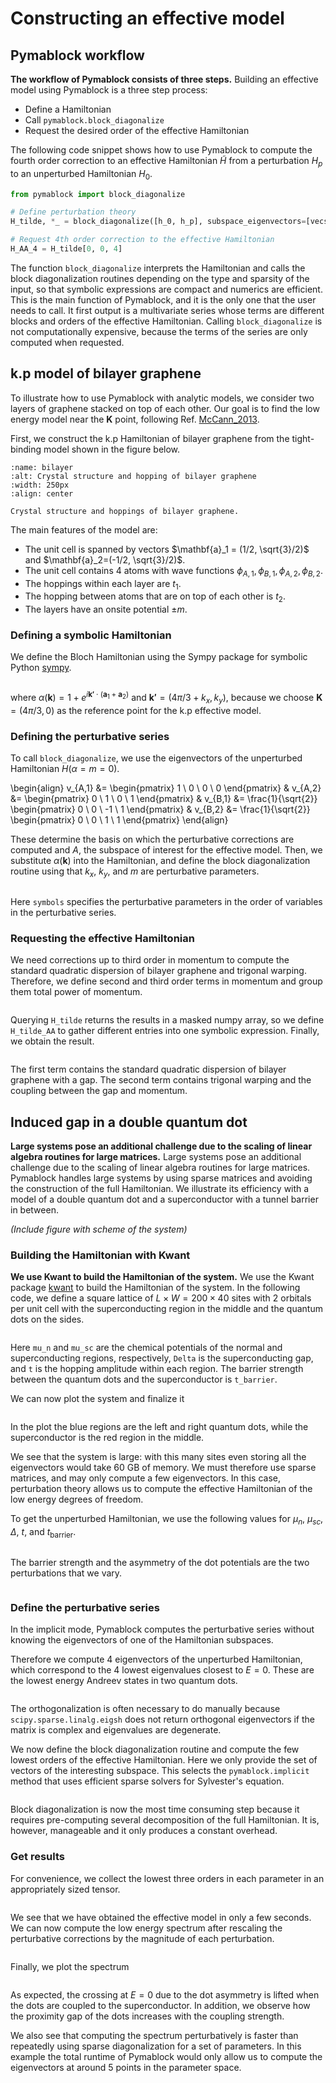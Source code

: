 # Constructing an effective model

## Pymablock workflow

**The workflow of Pymablock consists of three steps.**
Building an effective model using Pymablock is a three step process:

* Define a Hamiltonian
* Call `pymablock.block_diagonalize`
* Request the desired order of the effective Hamiltonian


The following code snippet shows how to use Pymablock to compute the fourth
order correction to an effective Hamiltonian $\tilde{H}$ from a perturbation
$H_p$ to an unperturbed Hamiltonian $H_0$.

```python
from pymablock import block_diagonalize

# Define perturbation theory
H_tilde, *_ = block_diagonalize([h_0, h_p], subspace_eigenvectors=[vecs_A, vecs_B])

# Request 4th order correction to the effective Hamiltonian
H_AA_4 = H_tilde[0, 0, 4]
```

<!-- **Depending on the input Hamiltonian, Pymablock uses specific routines to find
the effective model, so that symbolic expressions are compact and numerics are
efficient.** -->
The function `block_diagonalize` interprets the Hamiltonian and calls the block
diagonalization routines depending on the type and sparsity of the input, so
that symbolic expressions are compact and numerics are efficient.
This is the main function of Pymablock, and it is the only one that the user
needs to call.
It first output is a multivariate series whose terms are different blocks and
orders of the effective Hamiltonian.
Calling `block_diagonalize` is not computationally expensive, because the
terms of the series are only computed when requested.

## k.p model of bilayer graphene

<!-- **We use bilayer graphene to illustrate how to use Pymablock with analytic models.** -->
To illustrate how to use Pymablock with analytic models, we consider two layers
of graphene stacked on top of each other.
Our goal is to find the low energy model near the $\mathbf{K}$ point, following Ref.
[McCann_2013](doi:10.1088/0034-4885/76/5/056503).

First, we construct the k.p Hamiltonian of bilayer graphene from the
tight-binding model shown in the figure below.

```{figure} figures/bilayer.svg
:name: bilayer
:alt: Crystal structure and hopping of bilayer graphene
:width: 250px
:align: center

Crystal structure and hoppings of bilayer graphene.
```

The main features of the model are:

* The unit cell is spanned by vectors $\mathbf{a}_1 = (1/2, \sqrt{3}/2)$ and $\mathbf{a}_2=(-1/2, \sqrt{3}/2)$.
* The unit cell contains 4 atoms with wave functions $\phi_{A,1}, \phi_{B,1}, \phi_{A,2}, \phi_{B,2}$.
* The hoppings within each layer are $t_1$.
* The hopping between atoms that are on top of each other is $t_2$.
* The layers have an onsite potential $\pm m$.

### Defining a symbolic Hamiltonian

We define the Bloch Hamiltonian using the Sympy package for symbolic Python
[sympy](10.7717/peerj-cs.103).

```{embed} # cell-1-finding_effective_model
```

where $\alpha(\mathbf{k}) = 1 + e^{i \mathbf{k'} \cdot (\mathbf{a}_1 +
\mathbf{a}_2)}$ and $\mathbf{k'} = (4\pi/3 + k_x, k_y)$, because we choose
$\mathbf{K}=(4\pi/3, 0)$ as the reference point for the k.p effective model.

### Defining the perturbative series

<!-- **We define the perturbative series** -->
To call `block_diagonalize`, we use the eigenvectors of the unperturbed
Hamiltonian $H(\alpha = m = 0)$.

\begin{align}
v_{A,1} &= \begin{pmatrix} 1 \\ 0 \\ 0 \\ 0 \end{pmatrix} &
v_{A,2} &= \begin{pmatrix} 0 \\ 1 \\ 0 \\ 1 \end{pmatrix} &
v_{B,1} &= \frac{1}{\sqrt{2}} \begin{pmatrix} 0 \\ 0 \\ -1 \\ 1 \end{pmatrix} &
v_{B,2} &= \frac{1}{\sqrt{2}} \begin{pmatrix} 0 \\ 0 \\ 1 \\ 1 \end{pmatrix}
\end{align}

These determine the basis on which the perturbative corrections are computed
and $A$, the subspace of interest for the effective model.
Then, we substitute $\alpha(\mathbf{k})$ into the Hamiltonian, and define the
block diagonalization routine using that $k_x$, $k_y$, and $m$ are perturbative
parameters.

```{embed} # cell-4-finding_effective_model
```

Here `symbols` specifies the perturbative parameters in the order of variables
in the perturbative series.

### Requesting the effective Hamiltonian

We need corrections up to third order in momentum to compute the standard
quadratic dispersion of bilayer graphene and trigonal warping.
Therefore, we define second and third order terms in momentum and group them
total power of momentum.

```{embed} # cell-6-finding_effective_model
```

Querying `H_tilde` returns the results in a masked numpy array, so we
define `H_tilde_AA` to gather different entries into one symbolic expression.
Finally, we obtain the result.

```{embed} # cell-9-finding_effective_model
```

The first term contains the standard quadratic dispersion of bilayer graphene
with a gap.
The second term contains trigonal warping and the coupling between the gap and
momentum.

## Induced gap in a double quantum dot

**Large systems pose an additional challenge due to the scaling of linear algebra routines for large matrices.**
Large systems pose an additional challenge due to the scaling of linear algebra
routines for large matrices.
Pymablock handles large systems by using sparse matrices and avoiding the
construction of the full Hamiltonian.
We illustrate its efficiency with a model of a double quantum dot and a
superconductor with a tunnel barrier in between.

_(Include figure with scheme of the system)_

### Building the Hamiltonian with Kwant

**We use Kwant to build the Hamiltonian of the system.**
We use the Kwant package [kwant](doi:10.1088/1367-2630/16/6/063065) to build
the Hamiltonian of the system.
In the following code, we define a square lattice of $L \times W = 200 \times
40$ sites with $2$ orbitals per unit cell with the superconducting region in
the middle and the quantum dots on the sides.

```{embed} # cell-10-finding_effective_model
```

Here `mu_n` and `mu_sc` are the chemical potentials of the normal and
superconducting regions, respectively, `Delta` is the superconducting gap, and
`t` is the hopping amplitude within each region.
The barrier strength between the quantum dots and the superconductor is `t_barrier`.

We can now plot the system and finalize it

```{embed} # cell-11-finding_effective_model
```

In the plot the blue regions are the left and right quantum dots, while the
superconductor is the red region in the middle.

We see that the system is large: with this many sites even storing all the
eigenvectors would take 60 GB of memory.
We must therefore use sparse matrices, and may only compute a few eigenvectors.
In this case, perturbation theory allows us to compute the effective
Hamiltonian of the low energy degrees of freedom.

To get the unperturbed Hamiltonian, we use the following values for $\mu_n$,
$\mu_{sc}$, $\Delta$, $t$, and $t_{\text{barrier}}$.

```{embed} # cell-12-finding_effective_model
```

The barrier strength and the asymmetry of the dot potentials are the two
perturbations that we vary.

```{embed} # cell-13-finding_effective_model
```

### Define the perturbative series

In the implicit mode, Pymablock computes the perturbative series without
knowing the eigenvectors of one of the Hamiltonian subspaces.

Therefore we compute 4 eigenvectors of the unperturbed Hamiltonian, which
correspond to the 4 lowest eigenvalues closest to $E=0$.
These are the lowest energy Andreev states in two quantum dots.

```{embed} # cell-14-finding_effective_model
```

The orthogonalization is often necessary to do manually because
`scipy.sparse.linalg.eigsh` does not return orthogonal eigenvectors if the
matrix is complex and eigenvalues are degenerate.

We now define the block diagonalization routine and compute the few lowest
orders of the effective Hamiltonian.
Here we only provide the set of vectors of the interesting subspace.
This selects the `pymablock.implicit` method that uses efficient sparse
solvers for Sylvester's equation.

```{embed} # cell-15-finding_effective_model
```

Block diagonalization is now the most time consuming step because it requires
pre-computing several decomposition of the full Hamiltonian.
It is, however, manageable and it only produces a constant overhead.

### Get results

For convenience, we collect the lowest three orders in each parameter in an
appropriately sized tensor.

```{embed} # cell-16-finding_effective_model
```

We see that we have obtained the effective model in only a few seconds.
We can now compute the low energy spectrum after rescaling the perturbative
corrections by the magnitude of each perturbation.

```{embed} # cell-17-finding_effective_model
```

Finally, we plot the spectrum

```{embed} # cell-18-finding_effective_model
```

As expected, the crossing at $E=0$ due to the dot asymmetry is lifted when the
dots are coupled to the superconductor. In addition, we observe how the
proximity gap of the dots increases with the coupling strength.

We also see that computing the spectrum perturbatively is faster than
repeatedly using sparse diagonalization for a set of parameters.
In this example the total runtime of Pymablock would only allow us to compute
the  eigenvectors at around 5 points in the parameter space.
